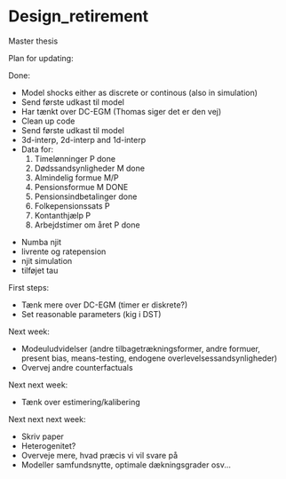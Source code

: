# Design_retirement

Master thesis

Plan for updating:

Done:

* Model shocks either as discrete or continous (also in simulation)
* Send første udkast til model
* Har tænkt over DC-EGM (Thomas siger det er den vej)
* Clean up code
* Send første udkast til model
* 3d-interp, 2d-interp and 1d-interp
* Data for:
  1. Timelønninger P done
  2. Dødssandsynligheder M done
  3. Almindelig formue M/P
  4. Pensionsformue M DONE
  5. Pensionsindbetalinger done
  6. Folkepensionssats P
  7. Kontanthjælp P
  8. Arbejdstimer om året P done
- Numba njit
- livrente og ratepension
- njit simulation
- tilføjet tau

First steps:
- Tænk mere over DC-EGM (timer er diskrete?)
- Set reasonable parameters (kig i DST)


Next week:

- Modeuludvidelser (andre tilbagetrækningsformer, andre formuer, present bias, means-testing, endogene overlevelsessandsynligheder)
- Overvej andre counterfactuals 

Next next week:

- Tænk over estimering/kalibering

Next next next week:

- Skriv paper
- Heterogenitet?
- Overveje mere, hvad præcis vi vil svare på
- Modeller samfundsnytte, optimale dækningsgrader osv...
